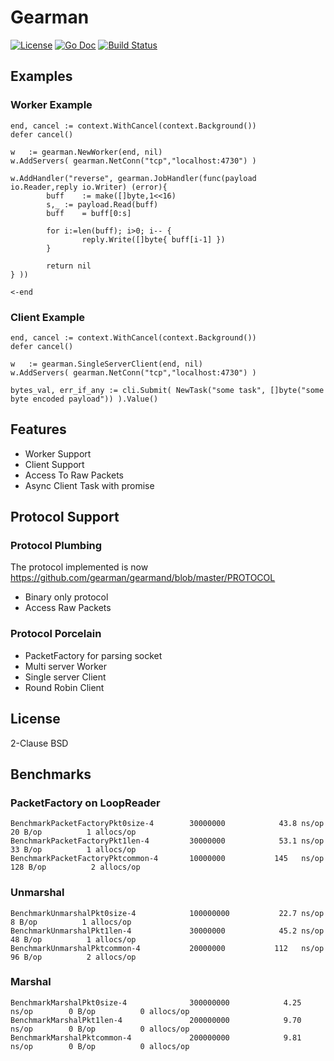 # Gearman

[![License](http://img.shields.io/badge/license-Simplified_BSD-blue.svg?style=flat)](LICENSE.txt) [![Go Doc](http://img.shields.io/badge/godoc-gearman-blue.svg?style=flat)](http://godoc.org/github.com/nathanaelle/gearman) [![Build Status](https://travis-ci.org/nathanaelle/gearman.svg?branch=master)](https://travis-ci.org/nathanaelle/gearman)

## Examples

### Worker Example

```
end, cancel := context.WithCancel(context.Background())
defer cancel()

w	:= gearman.NewWorker(end, nil)
w.AddServers( gearman.NetConn("tcp","localhost:4730") )

w.AddHandler("reverse", gearman.JobHandler(func(payload io.Reader,reply io.Writer) (error){
        buff	:= make([]byte,1<<16)
        s,_	:= payload.Read(buff)
        buff	= buff[0:s]

        for i:=len(buff); i>0; i-- {
                reply.Write([]byte{ buff[i-1] })
        }

        return nil
} ))

<-end
```

### Client Example

```
end, cancel := context.WithCancel(context.Background())
defer cancel()

w	:= gearman.SingleServerClient(end, nil)
w.AddServers( gearman.NetConn("tcp","localhost:4730") )

bytes_val, err_if_any := cli.Submit( NewTask("some task", []byte("some byte encoded payload")) ).Value()

```

## Features

  * Worker Support
  * Client Support
  * Access To Raw Packets
  * Async Client Task with promise

## Protocol Support

### Protocol Plumbing

  The protocol implemented is now  https://github.com/gearman/gearmand/blob/master/PROTOCOL

  * Binary only protocol
  * Access Raw Packets

### Protocol Porcelain

  * PacketFactory for parsing socket
  * Multi server Worker
  * Single server Client
  * Round Robin Client

## License

2-Clause BSD

## Benchmarks


### PacketFactory on LoopReader

```
BenchmarkPacketFactoryPkt0size-4    	30000000	        43.8 ns/op	      20 B/op	       1 allocs/op
BenchmarkPacketFactoryPkt1len-4     	30000000	        53.1 ns/op	      33 B/op	       1 allocs/op
BenchmarkPacketFactoryPktcommon-4   	10000000	       145   ns/op	     128 B/op	       2 allocs/op
```

### Unmarshal

```
BenchmarkUnmarshalPkt0size-4        	100000000	        22.7 ns/op	       8 B/op	       1 allocs/op
BenchmarkUnmarshalPkt1len-4         	30000000	        45.2 ns/op	      48 B/op	       1 allocs/op
BenchmarkUnmarshalPktcommon-4       	20000000	       112   ns/op	      96 B/op	       2 allocs/op
```


### Marshal

```
BenchmarkMarshalPkt0size-4          	300000000	         4.25 ns/op	       0 B/op	       0 allocs/op
BenchmarkMarshalPkt1len-4           	200000000	         9.70 ns/op	       0 B/op	       0 allocs/op
BenchmarkMarshalPktcommon-4         	200000000	         9.81 ns/op	       0 B/op	       0 allocs/op
```
